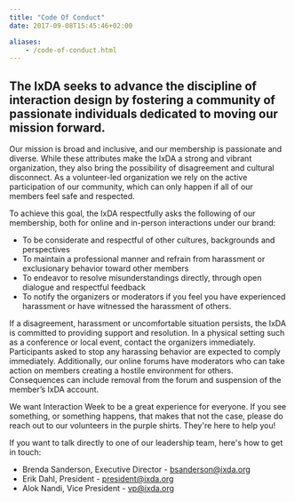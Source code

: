 ```yaml
---
title: "Code Of Conduct"
date: 2017-09-08T15:45:46+02:00

aliases:
    - /code-of-conduct.html
---
```

## The IxDA seeks to advance the discipline of interaction design by fostering a community of passionate individuals dedicated to moving our mission forward.

Our mission is broad and inclusive, and our membership is passionate and diverse. While these attributes make the IxDA a strong and vibrant organization, they also bring the possibility of disagreement and cultural disconnect. As a volunteer-led organization we rely on the active participation of our community, which can only happen if all of our members feel safe and respected.

To achieve this goal, the IxDA respectfully asks the following of our membership, both for online and in-person interactions under our brand:

* To be considerate and respectful of other cultures, backgrounds and perspectives
* To maintain a professional manner and refrain from harassment or exclusionary behavior toward other members
* To endeavor to resolve misunderstandings directly, through open dialogue and respectful feedback
* To notify the organizers or moderators if you feel you have experienced harassment or have witnessed the harassment of others.

If a disagreement, harassment or uncomfortable situation persists, the IxDA is committed to providing support and resolution. In a physical setting such as a conference or local event, contact the organizers immediately. Participants asked to stop any harassing behavior are expected to comply immediately. Additionally, our online forums have moderators who can take action on members creating a hostile environment for others. Consequences can include removal from the forum and suspension of the member’s IxDA account. 

We want Interaction Week to be a great experience for everyone. If you see something, or something happens, that makes that not the case, please do reach out to our volunteers in the purple shirts. They're here to help you!

If you want to talk directly to one of our leadership team, here's how to get in touch:

* Brenda Sanderson, Executive Director - bsanderson@ixda.org
* Erik Dahl, President - president@ixda.org
* Alok Nandi, Vice President - vp@ixda.org
